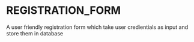 # REGISTRATION_FORM
 A user friendly registration form which take user credientials as input and store them in database
